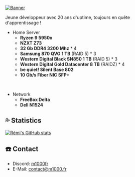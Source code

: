 [![Banner](https://svg-banners.vercel.app/api?type=origin&text1=🐈%20M1000.fr)](https://github.com/M1O0O)

Jeune développeur avec 20 ans d'uptime, toujours en quête d'apprentissage !

- Home Server
  - **Ryzen 9 5950x**
  - **NZXT Z73**
  - **32 Gb DDR4 3200 Mhz** * 4
  - **Samsung 870 QVO 1 TB** (RAID 5) * 3
  - **Western Digital Black SN850 1 TB** (RAID 5) * 3
  - **Western Digital Gold Datacenter 8 TB** (RAIDZ) * 4
  - **be quiet! Silent Base 802**
  - **10 Gb/s Fiber NIC SFP+**
</br>

- Network
  - **FreeBox Delta**
  - **Dell N1524**

## 💦 **Statistics**
[![Rémi's GitHub stats](https://github-readme-stats-m1000.vercel.app/api?username=M1000fr&hide=stars&show_icons=true&include_all_commits=true)](https://github.com/anuraghazra/github-readme-stats)

## ☎️ **Contact**
- Discord: [m1000fr](https://discordapp.com/users/1105347662196256838)
- E-Mail: [contact@m1000.fr](mailto:contact@m1000.fr)
